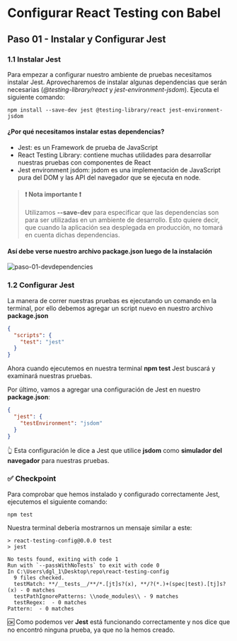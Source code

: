 # Configurar React Testing con Babel

## Paso 01 - Instalar y Configurar Jest

### 1.1 Instalar Jest

Para empezar a configurar nuestro ambiente de pruebas necesitamos instalar Jest. Aprovecharemos de instalar algunas dependencias que serán necesarias (*@testing-library/react* y *jest-environment-jsdom*). Ejecuta el siguiente comando:

```
npm install --save-dev jest @testing-library/react jest-environment-jsdom
```
#### ¿Por qué necesitamos instalar estas dependencias?

- Jest: es un Framework de prueba de JavaScript
- React Testing Library: contiene muchas utilidades para desarrollar nuestras pruebas con componentes de React
- Jest environment jsdom: jsdom es una implementación de JavaScript pura del DOM y las API del navegador que se ejecuta en node.

> #### ❗ Nota importante ❗
> 
> Utilizamos **--save-dev** para especificar que las dependencias son para ser utilizadas en un ambiente de desarrollo. Esto quiere decir, que cuando la aplicación sea desplegada en producción, no tomará en cuenta dichas dependencias.

#### Así debe verse nuestro archivo package.json luego de la instalación

![paso-01-devdependencies](https://github.com/diegog-ux10/react-testing-config/assets/86785486/08ac2eaf-9714-4f33-8e49-75dd88570310)


### 1.2 Configurar Jest

La manera de correr nuestras pruebas es ejecutando un comando en la terminal, por ello debemos agregar un script nuevo en nuestro archivo **package.json**

```json
{
  "scripts": {
    "test": "jest"
  }
}
```

Ahora cuando ejecutemos en nuestra terminal **npm test** Jest buscará y examinará nuestras pruebas.

Por último, vamos a agregar una configuración de Jest en nuestro **package.json**:

```json
{
  "jest": {
    "testEnvironment": "jsdom" 
  }
}
```

👆 Esta configuración le dice a Jest que utilice **jsdom** como **simulador del navegador** para nuestras pruebas.

### ✅ Checkpoint

Para comprobar que hemos instalado y configurado correctamente Jest, ejecutemos el siguiente comando:

```
npm test
```

Nuestra terminal debería mostrarnos un mensaje similar a este:

```
> react-testing-config@0.0.0 test
> jest

No tests found, exiting with code 1 
Run with `--passWithNoTests` to exit with code 0
In C:\Users\dgl_1\Desktop\repo\react-testing-config
  9 files checked.
  testMatch: **/__tests__/**/*.[jt]s?(x), **/?(*.)+(spec|test).[tj]s?(x) - 0 matches
  testPathIgnorePatterns: \\node_modules\\ - 9 matches
  testRegex:  - 0 matches
Pattern:  - 0 matches
```

🆗 Como podemos ver **Jest** está funcionando correctamente y nos dice que no encontró ninguna prueba, ya que no la hemos creado.





